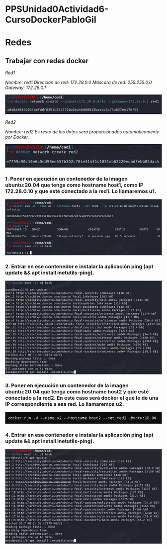 # PPSUnidad0Actividad6-CursoDockerPabloGil

<h1>Redes</h1>

<h2>Trabajar con redes docker</h2>

<i>Red1

Nombre: red1
Dirección de red: 172.28.0.0
Máscara de red: 255.255.0.0
Gateway: 172.28.0.1</i>

![](imagenes/redes/Cap1.png)

<i>Red2

Nombre: red2
Es resto de los datos será proporcionados automáticamente por Docker.</i>

![](imagenes/redes/Cap2.png)

<h3>1. Poner en ejecución un contenedor de la imagen ubuntu:20.04 que tenga como hostname host1, como IP 172.28.0.10 y que esté conectado a la red1. Lo llamaremos u1.</h3>

![](imagenes/redes/Cap4.png)

<h3>2. Entrar en ese contenedor e instalar la aplicación ping (apt update && apt install inetutils-ping).</h3>

![](imagenes/redes/Cap5.png)

<h3>3. Poner en ejecución un contenedor de la imagen ubuntu:20.04 que tenga como hostname host2 y que esté conectado a la red2. En este caso será docker el que le de una IP correspondiente a esa red. Lo llamaremos u2.</h3>

![](imagenes/redes/Cap13.PNG)

<h3>4. Entrar en ese contenedor e instalar la aplicación ping (apt update && apt install inetutils-ping).</h3>

![](imagenes/redes/Cap6.png)



